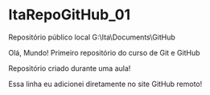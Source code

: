 # ItaRepoGitHub_01
 Repositório público local G:\Ita\Documents\GitHub

Olá, Mundo!
Primeiro repositório do curso de Git e GitHub

Repositório criado durante uma aula!

Essa linha eu adicionei diretamente no site GitHub remoto!
